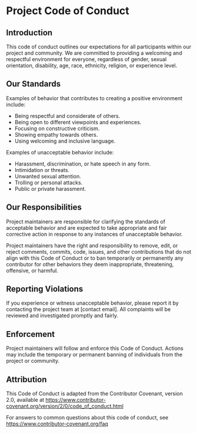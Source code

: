 # Project Code of Conduct

## Introduction
This code of conduct outlines our expectations for all participants within our project and community. We are committed to providing a welcoming and respectful environment for everyone, regardless of gender, sexual orientation, disability, age, race, ethnicity, religion, or experience level.

## Our Standards
Examples of behavior that contributes to creating a positive environment include:

- Being respectful and considerate of others.
- Being open to different viewpoints and experiences.
- Focusing on constructive criticism.
- Showing empathy towards others.
- Using welcoming and inclusive language.

Examples of unacceptable behavior include:

- Harassment, discrimination, or hate speech in any form.
- Intimidation or threats.
- Unwanted sexual attention.
- Trolling or personal attacks.
- Public or private harassment.

## Our Responsibilities
Project maintainers are responsible for clarifying the standards of acceptable behavior and are expected to take appropriate and fair corrective action in response to any instances of unacceptable behavior.

Project maintainers have the right and responsibility to remove, edit, or reject comments, commits, code, issues, and other contributions that do not align with this Code of Conduct or to ban temporarily or permanently any contributor for other behaviors they deem inappropriate, threatening, offensive, or harmful.

## Reporting Violations
If you experience or witness unacceptable behavior, please report it by contacting the project team at [contact email]. All complaints will be reviewed and investigated promptly and fairly.

## Enforcement
Project maintainers will follow and enforce this Code of Conduct. Actions may include the temporary or permanent banning of individuals from the project or community.

## Attribution
This Code of Conduct is adapted from the Contributor Covenant, version 2.0, available at https://www.contributor-covenant.org/version/2/0/code_of_conduct.html

For answers to common questions about this code of conduct, see https://www.contributor-covenant.org/faq
